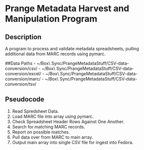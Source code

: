 # Prange Metadata Harvest and Manipulation Program

## Description
A program to process and validate metadata spreadsheets, pulling additional data from MARC records using pymarc.

##Data Paths
    - ~/Box\ Sync/PrangeMetadataStuff/CSV-data-conversion/csv/
    - ~/Box\ Sync/PrangeMetadataStuff/CSV-data-conversion/excel/
    - ~/Box\ Sync/PrangeMetadataStuff/CSV-data-conversion/marc/
    - ~/Box\ Sync/PrangeMetadataStuff/CSV-data-conversion/tsv/

## Pseudocode

1. Read Spredsheet Data.
2. Load MARC file into array using pymarc.
3. Check Spreadsheet Header Rows Against One Another.
4. Search for matching MARC records.
5. Report on possible matches.
6. Pull data over from MARC to main array.
7. Output main array into single CSV file for ingest into Fedora.
